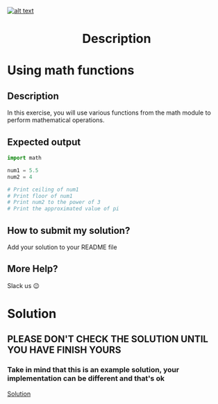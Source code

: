 <a href="https://www.core-code.io/">

![alt text](https://uploads-ssl.webflow.com/5eb2f56932c3562feab232e3/5f73550d00249e7e96c9f3de_Logo.png 'corecodeio')

</a>

<h1 align="center">Description</h1>

# Using math functions


## Description

 In this exercise, you will use various functions from the math module to perform mathematical operations.

## Expected output
```python
import math

num1 = 5.5
num2 = 4

# Print ceiling of num1
# Print floor of num1
# Print num2 to the power of 3
# Print the approximated value of pi
``` 

## How to submit my solution?

Add your solution to your README file

## More Help?

Slack us 😉

# Solution

## PLEASE DON'T CHECK THE SOLUTION UNTIL YOU HAVE FINISH YOURS

### Take in mind that this is an example solution, your implementation can be different and that's ok

[Solution](../sol)
